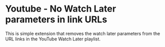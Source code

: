 # Youtube - No Watch Later parameters in link URLs
This is simple extension that removes the watch later parameters from the URL links in the YouTube Watch Later playlist.